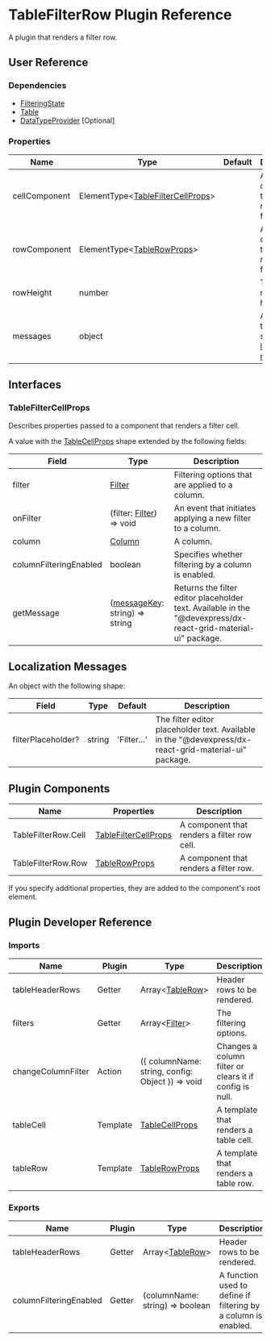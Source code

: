 # TableFilterRow Plugin Reference

A plugin that renders a filter row.

## User Reference

### Dependencies

- [FilteringState](filtering-state.md)
- [Table](table.md)
- [DataTypeProvider](data-type-provider.md) [Optional]

### Properties

Name | Type | Default | Description
-----|------|---------|------------
cellComponent | ElementType&lt;[TableFilterCellProps](#tablefiltercellprops)&gt; | | A component that renders a filter cell.
rowComponent | ElementType&lt;[TableRowProps](table.md#tablerowprops)&gt; | | A component that renders a filter row.
rowHeight | number | | The filter row's height.
messages | object | | An object that specifies [localization messages](#localization-messages).

## Interfaces

### TableFilterCellProps

Describes properties passed to a component that renders a filter cell.

A value with the [TableCellProps](table.md#tablecellprops) shape extended by the following fields:

Field | Type | Description
------|------|------------
filter | [Filter](filtering-state.md#filter) | Filtering options that are applied to a column.
onFilter | (filter: [Filter](filtering-state.md#filter)) => void | An event that initiates applying a new filter to a column.
column | [Column](grid.md#column) | A column.
columnFilteringEnabled | boolean | Specifies whether filtering by a column is enabled.
getMessage | ([messageKey](#localization-messages): string) => string | Returns the filter editor placeholder text. Available in the "@devexpress/dx-react-grid-material-ui" package.

## Localization Messages

An object with the following shape:

Field | Type | Default | Description
------|------|---------|------------
filterPlaceholder? | string | 'Filter...' | The filter editor placeholder text. Available in the "@devexpress/dx-react-grid-material-ui" package.

## Plugin Components

Name | Properties | Description
-----|------------|------------
TableFilterRow.Cell | [TableFilterCellProps](#tablefiltercellprops) | A component that renders a filter row cell.
TableFilterRow.Row | [TableRowProps](table.md#tablerowprops) | A component that renders a filter row.

If you specify additional properties, they are added to the component's root element.

## Plugin Developer Reference

### Imports

Name | Plugin | Type | Description
-----|--------|------|------------
tableHeaderRows | Getter | Array&lt;[TableRow](table.md#tablerow)&gt; | Header rows to be rendered.
filters | Getter | Array&lt;[Filter](filtering-state.md#filter)&gt; | The filtering options.
changeColumnFilter | Action | ({ columnName: string, config: Object }) => void | Changes a column filter or clears it if config is null.
tableCell | Template | [TableCellProps](table.md#tablecellprops) | A template that renders a table cell.
tableRow | Template | [TableRowProps](table.md#tablerowprops) | A template that renders a table row.

### Exports

Name | Plugin | Type | Description
-----|--------|------|------------
tableHeaderRows | Getter | Array&lt;[TableRow](table.md#tablerow)&gt; | Header rows to be rendered.
columnFilteringEnabled | Getter | (columnName: string) => boolean | A function used to define if filtering by a column is enabled.
